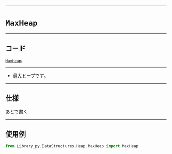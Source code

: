 _____

# `MaxHeap`

_____

## コード

[`MaxHeap`](https://github.com/titan-23/Library_py/blob/main/DataStructures/Heap/MaxHeap.py)
<!-- code=https://github.com/titan-23/Library_py/blob/main/DataStructures\Heap\MaxHeap.py -->

_____

- 最大ヒープです。

_____

## 仕様

あとで書く

_____

## 使用例

```python
from Library_py.DataStructures.Heap.MaxHeap import MaxHeap

```
